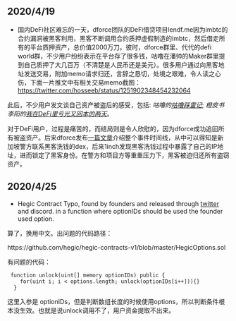 ## 2020/4/19
- 国内DeFi社区难忘的一天，dforce团队的DeFi借贷项目lendf.me因为imbtc的合约漏洞被黑客利用，黑客不断调用合约质押虚假制造的imbtc，然后借走所有的平台质押资产，总价值2000万刀。彼时，dforce群里、代代的defi world群，不少用户纷纷表示在平台存了很多钱，咕噜在潘帅的Maker群里提到自己质押了大几百万（不清楚是人民币还是美元）。很多用户通过向黑客地址发送交易，附加memo请求归还，言辞之恳切，处境之艰难，令人读之心伤，下面一片推文中有相关交易memo截图：
https://twitter.com/hosseeb/status/1251902348454232064

此后，不少用户发文谈自己资产被盗后的感受，包括:
*咕噜的[咕噜踩雷记](https://bihu.com/article/1923112424)*;
*橙皮书李阳的[我在DeFi里亏光又回本的两天](https://mp.weixin.qq.com/s/Wx0CyoTh5OXdOSuSn5zImg)*。

对于DeFi用户，过程是痛苦的，而结局则是令人欣慰的，因为dforce成功追回所有被盗资产。后来dforce发布[一篇文章](https://mp.weixin.qq.com/s/OhaXz_Kigz8IgtnXiFEnbg)介绍整个事件时间线，从中可以得知是新加坡警方联系黑客洗钱的dex，后来1inch发现黑客洗钱过程中暴露了自己的IP地址，进而锁定了黑客身份。在警方和项目方等重重压力下，黑客被迫归还所有盗窃资产。

## 2020/4/25
- Hegic Contract Typo, found by founders and released through [twitter](https://twitter.com/HegicOptions/status/1253937477582229505) and discord.
in a function where optionIDs should be used the founder used option.
<p> 算了，换用中文。出问题的代码路径：</p>
https://github.com/hegic/hegic-contracts-v1/blob/master/HegicOptions.sol
<p> 有问题的代码：</p>

```
 function unlock(uint[] memory optionIDs) public {
    for(uint i; i < options.length; unlock(optionIDs[i++])){}
  }
 ``` 
 这里入参是 optionIDs，但是判断数组长度的时候使用options，所以判断条件根本没生效。也就是说unlock调用不了，用户资金提取不出来。
